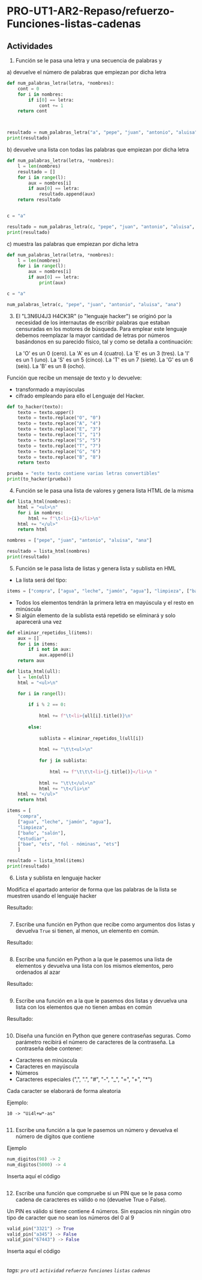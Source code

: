 # PRO-UT1-AR2-Repaso/refuerzo-Funciones-listas-cadenas

## Actividades

1. Función se le pasa una letra y una secuencia de palabras y 

a) devuelve el número de palabras que empiezan por dicha letra

```python
def num_palabras_letra(letra, *nombres):
    cont = 0
    for i in nombres:
        if i[0] == letra:
            cont += 1
    return cont



resultado = num_palabras_letra("a", "pepe", "juan", "antonio", "aluisa", "ana")
print(resultado)
```

b) devuelve una lista con todas las palabras que empiezan por dicha letra

```python
def num_palabras_letra(letra, *nombres):
    l = len(nombres)
    resultado = []
    for i in range(l):
        aux = nombres[i]
        if aux[0] == letra:
            resultado.append(aux)
    return resultado


c = "a"

resultado = num_palabras_letra(c, "pepe", "juan", "antonio", "aluisa", "ana")
print(resultado)
```

c) muestra las palabras que empiezan por dicha letra

```python
def num_palabras_letra(letra, *nombres):
    l = len(nombres)
    for i in range(l):
        aux = nombres[i]
        if aux[0] == letra:
            print(aux)

c = "a"

num_palabras_letra(c, "pepe", "juan", "antonio", "aluisa", "ana")
```



3. El "L3N6U4J3 H4CK3R" (o "lenguaje hacker") se originó por la necesidad de los internautas de escribir palabras que estaban censuradas en los motores de búsqueda. Para emplear este lenguaje debemos reemplazar la mayor cantidad de letras por números basándonos en su parecido físico, tal y como se detalla a continuación:

    La 'O' es un 0 (cero).
    La 'A' es un 4 (cuatro).
    La 'E' es un 3 (tres).
    La 'I' es un 1 (uno).
    La 'S' es un 5 (cinco).
    La 'T' es un 7 (siete).
    La 'G' es un 6 (seis).
    La 'B' es un 8 (ocho).

Función que recibe un mensaje de texto y lo devuelve:
* transformado a mayúsculas 
* cifrado empleando para ello el Lenguaje del Hacker.

```python
def to_hacker(texto):
    texto = texto.upper()
    texto = texto.replace("O", "0")
    texto = texto.replace("A", "4")
    texto = texto.replace("E", "3")
    texto = texto.replace("I", "1")
    texto = texto.replace("S", "5")
    texto = texto.replace("T", "7")
    texto = texto.replace("G", "6")
    texto = texto.replace("B", "8")
    return texto

prueba = "este texto contiene varias letras convertibles"
print(to_hacker(prueba))
```

4. Función se le pasa una lista de valores y genera lista HTML de la misma

```python
def lista_html(nombres):
    html = "<ul>\n"
    for i in nombres:
        html += f"\t<li>{i}</li>\n"
    html += "</ul>"
    return html

nombres = ["pepe", "juan", "antonio", "aluisa", "ana"]

resultado = lista_html(nombres)
print(resultado)
```
5. Función se le pasa lista de listas y genera lista y sublista en HML

* La lista será del tipo:
```python
items = ["compra", ["agua", "leche", "jamón", "agua"], "limpieza", ["baño", "salón"], "estudiar", ["dpl", "ets", "fol - nóminas", "ets"]]
```
* Todos los elementos tendrán la primera letra en mayúscula y el resto en minúscula
* Si algún elemento de la sublista está repetido se eliminará y solo aparecerá una vez
```python
def eliminar_repetidos_l(items):
    aux = []
    for i in items:
        if i not in aux:
            aux.append(i)
    return aux

def lista_html(ull):
    l = len(ull)
    html = "<ul>\n"

    for i in range(l):
    
        if i % 2 == 0:
    
            html += f"\t<li>{ull[i].title()}\n"
    
        else:
    
            sublista = eliminar_repetidos_l(ull[i])
        
            html += "\t\t<ul>\n"
    
            for j in sublista:
    
                html += f"\t\t\t<li>{j.title()}</li>\n "
    
            html += "\t\t</ul>\n"
            html += "\t</li>\n"
    html += "</ul>"
    return html

items = [
    "compra", 
    ["agua", "leche", "jamón", "agua"], 
    "limpieza", 
    ["baño", "salón"], 
    "estudiar", 
    ["bae", "ets", "fol - nóminas", "ets"]
    ]

resultado = lista_html(items)
print(resultado)

```
6. Lista y sublista en lenguaje hacker

Modifica el apartado anterior de forma que las palabras de la lista se muestren usando el lenguaje hacker

Resultado:

```python

```

7. Escribe una función en Python que recibe como argumentos dos listas y devuelva `True` si tienen, al menos, un elemento en común.

Resultado:

```python

```

8. Escribe una función en Python a la que le pasemos una lista de elementos y devuelva una lista con los mismos elementos, pero ordenados al azar

Resultado:

```python

```
9. Escribe una función en a la que le pasemos dos listas y devuelva una lista con los elementos que no tienen ambas en común

Resultado:

```python

```

10. Diseña una función en Python que genere contraseñas seguras. Como parámetro recibirá el número de caracteres de la contraseña. La contraseña debe contener:

* Caracteres en minúscula
* Caracteres en mayúscula
* Números
* Caracteres especiales (",", ".", "#", "-", "_", "=", "+", "*")

Cada caracter se elaborará de forma aleatoria

Ejemplo:
```
10 -> "Ui4l+w*-as"
```

```python

```

11. Escribe una función a la que le pasemos un número y devuelva el número de dígitos que contiene

Ejemplo

```python
num_digitos(98) -> 2
num_digitos(5000) -> 4
```
Inserta aquí el código

```python
```

12. Escribe una función que compruebe si un PIN que se le pasa como cadena de caracteres es válido o no (devuelve True o False).

Un PIN es válido si tiene contiene 4 números. Sin espacios nin ningún otro tipo de caracter que no sean los números del 0 al 9

```python
valid_pin("3321") -> True
valid_pin("a345") -> False
valid_pin("67443") -> False
```

 Inserta aquí el código

```python
```



###### tags: `pro` `ut1` `actividad` `refuerzo` `funciones` `listas` `cadenas`